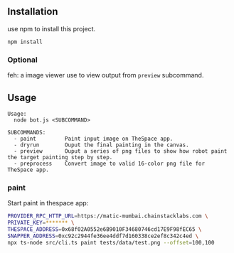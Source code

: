 
## Installation

use npm to install this project.

```
npm install
```

### Optional

feh: a image viewer use to view output from `preview` subcommand.

## Usage

```
Usage:
  node bot.js <SUBCOMMAND>

SUBCOMMANDS:
  - paint         Paint input image on TheSpace app.
  - dryrun        Ouput the final painting in the canvas.
  - preview       Ouput a series of png files to show how robot paint the target painting step by step.
  - preprocess    Convert image to valid 16-color png file for TheSpace app.

```

### paint

Start paint in thespace app:

```bash
PROVIDER_RPC_HTTP_URL=https://matic-mumbai.chainstacklabs.com \
PRIVATE_KEY=******* \
THESPACE_ADDRESS=0x68f02A0552e6B9010F34680746cd17E9F98fEC65 \
SNAPPER_ADDRESS=0xc92c2944fe36ee4ddf7d160338ce2ef8c342c4ed \
npx ts-node src/cli.ts paint tests/data/test.png --offset=100,100
```
